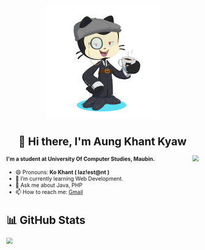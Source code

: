 <div align="center">
  <img src="./github_avatar.png" width="300"/>
<h1>👋 Hi there, I'm Aung Khant Kyaw </h1>
</div>

<a>
  <img src="https://github-readme-stats.vercel.app/api?username=aung-khantkyaw" align="right" />
</a>

#### I'm a student at University Of Computer Studies, Maubin.
- 😄 Pronouns: **Ko Khant ( laz!est@nt )** 
- 🌱 I’m currently learning Web Development. 
- 💬 Ask me about Java, PHP 
- 📫 How to reach me: [Gmail](aungkhantkyaw.tech@gmail.com)

# 📊 GitHub Stats
![](https://github-readme-streak-stats.herokuapp.com/?user=aung-khantkyaw&card_width=1000)

